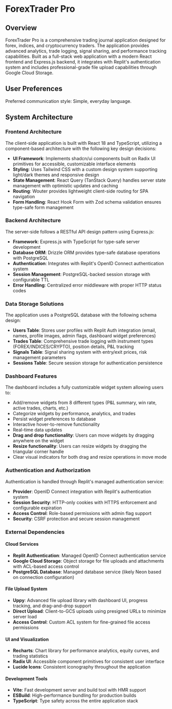 # ForexTrader Pro

## Overview

ForexTrader Pro is a comprehensive trading journal application designed for forex, indices, and cryptocurrency traders. The application provides advanced analytics, trade logging, signal sharing, and performance tracking capabilities. Built as a full-stack web application with a modern React frontend and Express.js backend, it integrates with Replit's authentication system and includes professional-grade file upload capabilities through Google Cloud Storage.

## User Preferences

Preferred communication style: Simple, everyday language.

## System Architecture

### Frontend Architecture
The client-side application is built with React 18 and TypeScript, utilizing a component-based architecture with the following key design decisions:

- **UI Framework**: Implements shadcn/ui components built on Radix UI primitives for accessible, customizable interface elements
- **Styling**: Uses Tailwind CSS with a custom design system supporting light/dark themes and responsive design
- **State Management**: React Query (TanStack Query) handles server state management with optimistic updates and caching
- **Routing**: Wouter provides lightweight client-side routing for SPA navigation
- **Form Handling**: React Hook Form with Zod schema validation ensures type-safe form management

### Backend Architecture
The server-side follows a RESTful API design pattern using Express.js:

- **Framework**: Express.js with TypeScript for type-safe server development
- **Database ORM**: Drizzle ORM provides type-safe database operations with PostgreSQL
- **Authentication**: Integrates with Replit's OpenID Connect authentication system
- **Session Management**: PostgreSQL-backed session storage with configurable TTL
- **Error Handling**: Centralized error middleware with proper HTTP status codes

### Data Storage Solutions
The application uses a PostgreSQL database with the following schema design:

- **Users Table**: Stores user profiles with Replit Auth integration (email, names, profile images, admin flags, dashboard widget preferences)
- **Trades Table**: Comprehensive trade logging with instrument types (FOREX/INDICES/CRYPTO), position details, P&L tracking
- **Signals Table**: Signal sharing system with entry/exit prices, risk management parameters
- **Sessions Table**: Secure session storage for authentication persistence

### Dashboard Features
The dashboard includes a fully customizable widget system allowing users to:
- Add/remove widgets from 8 different types (P&L summary, win rate, active trades, charts, etc.)
- Categorize widgets by performance, analytics, and trades
- Persist widget preferences to database
- Interactive hover-to-remove functionality
- Real-time data updates
- **Drag and drop functionality**: Users can move widgets by dragging anywhere on the widget
- **Resize functionality**: Users can resize widgets by dragging the triangular corner handle
- Clear visual indicators for both drag and resize operations in move mode

### Authentication and Authorization
Authentication is handled through Replit's managed authentication service:

- **Provider**: OpenID Connect integration with Replit's authentication system
- **Session Security**: HTTP-only cookies with HTTPS enforcement and configurable expiration
- **Access Control**: Role-based permissions with admin flag support
- **Security**: CSRF protection and secure session management

### External Dependencies

#### Cloud Services
- **Replit Authentication**: Managed OpenID Connect authentication service
- **Google Cloud Storage**: Object storage for file uploads and attachments with ACL-based access control
- **PostgreSQL Database**: Managed database service (likely Neon based on connection configuration)

#### File Upload System
- **Uppy**: Advanced file upload library with dashboard UI, progress tracking, and drag-and-drop support
- **Direct Upload**: Client-to-GCS uploads using presigned URLs to minimize server load
- **Access Control**: Custom ACL system for fine-grained file access permissions

#### UI and Visualization
- **Recharts**: Chart library for performance analytics, equity curves, and trading statistics
- **Radix UI**: Accessible component primitives for consistent user interface
- **Lucide Icons**: Consistent iconography throughout the application

#### Development Tools
- **Vite**: Fast development server and build tool with HMR support
- **ESBuild**: High-performance bundling for production builds
- **TypeScript**: Type safety across the entire application stack